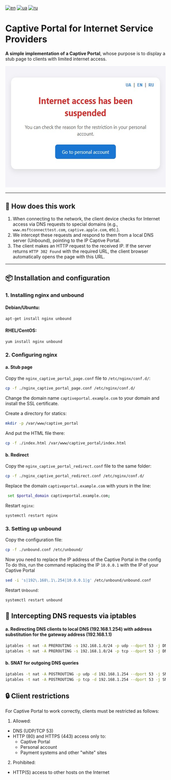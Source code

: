 [![en](https://img.shields.io/badge/lang-en-red.svg)](README_EN.md)
[![ua](https://img.shields.io/badge/lang-ua-yellow.svg)](README.md)
[![ru](https://img.shields.io/badge/lang-ru-blue.svg)](README_RU.md)

# Captive Portal for Internet Service Providers

**A simple implementation of a Captive Portal**, whose purpose is to display a stub page to clients with limited internet access.

<img src="https://raw.githubusercontent.com/Nekkoy/Captive-Portal/main/img_en.jpg" width="560" height="380">

---

## 🔧 How does this work

1. When connecting to the network, the client device checks for Internet access via DNS requests to special domains (e.g., `www.msftconnecttest.com`, `captive.apple.com`, etc.).
2. We intercept these requests and respond to them from a local DNS server (Unbound), pointing to the IP Captive Portal.
3. The client makes an HTTP request to the received IP. If the server returns `HTTP 302 Found` with the required URL, the client browser automatically opens the page with this URL.

---

## 📦 Installation and configuration

### 1. Installing nginx and unbound

#### Debian/Ubuntu:
```bash
apt-get install nginx unbound
```

#### RHEL/CentOS:
```bash
yum install nginx unbound
```

### 2. Configuring nginx
#### a. Stub page
Copy the `nginx_captive_portal_page.conf` file to `/etc/nginx/conf.d/`:
```bash
cp -f ./nginx_captive_portal_page.conf /etc/nginx/conf.d/
```
Change the domain name `captiveportal.example.com` to your domain and install the SSL certificate.

Create a directory for statics:
```bash
mkdir -p /var/www/captive_portal
```

And put the HTML file there:
```bash
cp -f ./index.html /var/www/captive_portal/index.html
```

#### b. Redirect
Copy the `nginx_captive_portal_redirect.conf` file to the same folder:
```bash
cp -f ./nginx_captive_portal_redirect.conf /etc/nginx/conf.d/
```
Replace the domain `captiveportal.example.com` with yours in the line:
```bash
 set $portal_domain captiveportal.example.com;
```

Restart `nginx`:
```bash
systemctl restart nginx
```

### 3. Setting up unbound
Copy the configuration file:
```bash
cp -f ./unbound.conf /etc/unbound/
```

Now you need to replace the IP address of the Captive Portal in the config
To do this, run the command replacing the IP `10.0.0.1` with the IP of your Captive Portal
```bash
sed -i 's|192\.168\.1\.254|10.0.0.1|g' /etc/unbound/unbound.conf
```

Restart `Unbound`:
```bash
systemctl restart unbound
```

## 🔐 Intercepting DNS requests via iptables
#### a. Redirecting DNS clients to local DNS (192.168.1.254) with address substitution for the gateway address (192.168.1.1)
```bash
iptables -t nat -A PREROUTING -s 192.168.1.0/24 -p udp --dport 53 -j DNAT --to-destination 192.168.1.254:53
iptables -t nat -A PREROUTING -s 192.168.1.0/24 -p tcp --dport 53 -j DNAT --to-destination 192.168.1.254:53
```
#### b. SNAT for outgoing DNS queries
```bash
iptables -t nat -A POSTROUTING -p udp -d 192.168.1.254 --dport 53 -j SNAT --to-source 192.168.1.1
iptables -t nat -A POSTROUTING -p tcp -d 192.168.1.254 --dport 53 -j SNAT --to-source 192.168.1.1
```

## 🔒 Client restrictions
For Captive Portal to work correctly, clients must be restricted as follows:

1. Allowed:
  - DNS (UDP/TCP 53)
  - HTTP (80) and HTTPS (443) access only to:
    - Captive Portal
    - Personal account
    - Payment systems and other "white" sites

2. Prohibited:
  - HTTP(S) access to other hosts on the Internet
